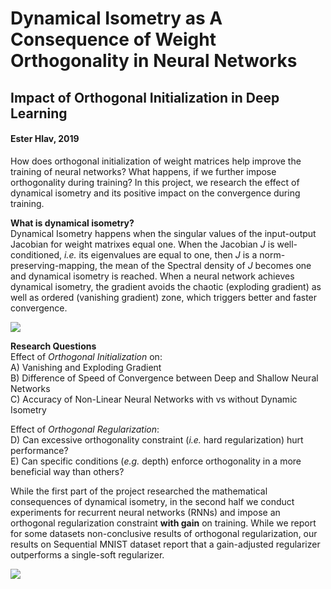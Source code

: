 # Dynamical Isometry as A Consequence of Weight Orthogonality in Neural Networks
## Impact of Orthogonal Initialization in Deep Learning
#### Ester Hlav, 2019

How does orthogonal initialization of weight matrices help improve the training of neural networks? What happens, if we further impose orthogonality during training? In this project, we research the effect of dynamical isometry and its positive impact on the convergence during training.

**What is dynamical isometry?** <br/>
Dynamical Isometry happens when the singular values of the input-output Jacobian for weight matrixes equal one. When the Jacobian *J* is well-conditioned, *i.e.* its eigenvalues are equal to one, then *J* is a norm-preserving-mapping, the mean of the Spectral density of *J* becomes one and dynamical isometry is reached. When a neural network achieves dynamical isometry, the gradient avoids the chaotic (exploding gradient) as well as ordered (vanishing gradient) zone, which triggers better and faster convergence.

![](https://github.com/EsterHlav/Dynamical-Isometry-from-Orthogonality-Neural-Nets/ordered_chaotic.png)

**Research Questions** <br/>
Effect of *Orthogonal Initialization* on: <br/>
A) Vanishing and Exploding Gradient <br/>
B) Difference of Speed of Convergence between Deep and Shallow Neural Networks <br/>
C) Accuracy of Non-Linear Neural Networks with vs without Dynamic Isometry


Effect of *Orthogonal Regularization*:<br/>
D) Can excessive orthogonality constraint (*i.e.* hard regularization) hurt performance?<br/>
E) Can specific conditions (*e.g.* depth) enforce orthogonality in a more beneficial way than others?

While the first part of the project researched the mathematical consequences of dynamical isometry, in the second half we conduct experiments for recurrent neural networks (RNNs) and impose an orthogonal regularization constraint **with gain** on training. While we report for some datasets non-conclusive results of orthogonal regularization, our results on Sequential MNIST dataset report that a gain-adjusted regularizer outperforms a single-soft regularizer.

![](https://github.com/EsterHlav/Dynamical-Isometry-from-Orthogonality-Neural-Nets/singular_values.png)
